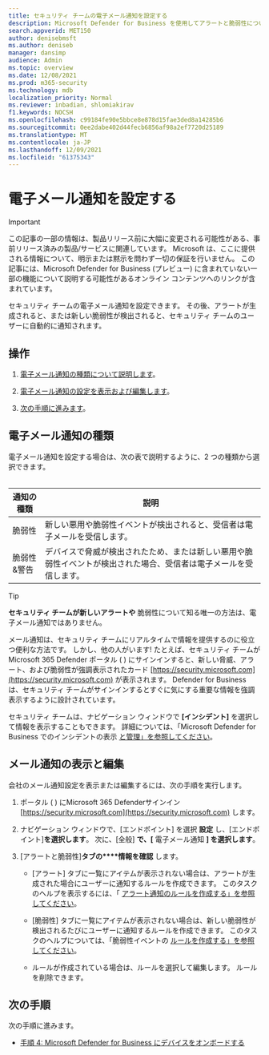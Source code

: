 ```yaml
---
title: セキュリティ チームの電子メール通知を設定する
description: Microsoft Defender for Business を使用してアラートと脆弱性についてユーザーに通知する電子メール通知を設定する
search.appverid: MET150
author: denisebmsft
ms.author: deniseb
manager: dansimp
audience: Admin
ms.topic: overview
ms.date: 12/08/2021
ms.prod: m365-security
ms.technology: mdb
localization_priority: Normal
ms.reviewer: inbadian, shlomiakirav
f1.keywords: NOCSH
ms.openlocfilehash: c99184fe90e5bbce8e878d15fae3ded8a14285b6
ms.sourcegitcommit: 0ee2dabe402d44fecb6856af98a2ef7720d25189
ms.translationtype: MT
ms.contentlocale: ja-JP
ms.lasthandoff: 12/09/2021
ms.locfileid: "61375343"
---
```

# <a name="set-up-email-notifications"></a>電子メール通知を設定する

> [!IMPORTANT]
> この記事の一部の情報は、製品リリース前に大幅に変更される可能性がある、事前リリース済みの製品/サービスに関連しています。 Microsoft は、ここに提供される情報について、明示または黙示を問わず一切の保証を行いません。 この記事には、Microsoft Defender for Business (プレビュー) に含まれていない一部の機能について説明する可能性があるオンライン コンテンツへのリンクが含まれています。

セキュリティ チームの電子メール通知を設定できます。 その後、アラートが生成されると、または新しい脆弱性が検出されると、セキュリティ チームのユーザーに自動的に通知されます。 

## <a name="what-to-do"></a>操作

1. [電子メール通知の種類について説明します](#types-of-email-notifications)。

2. [電子メール通知の設定を表示および編集します](#view-and-edit-email-notifications)。

3. [次の手順に進みます](#next-steps)。


## <a name="types-of-email-notifications"></a>電子メール通知の種類

電子メール通知を設定する場合は、次の表で説明するように、2 つの種類から選択できます。 <br/><br/>

| 通知の種類  | 説明  |
|---------|---------|
| 脆弱性  | 新しい悪用や脆弱性イベントが検出されると、受信者は電子メールを受信します。 |
| 脆弱性&警告  | デバイスで脅威が検出されたため、または新しい悪用や脆弱性イベントが検出された場合、受信者は電子メールを受信します。 |

> [!TIP]
> **セキュリティ チームが新しいアラートや** 脆弱性について知る唯一の方法は、電子メール通知ではありません。
> 
> メール通知は、セキュリティ チームにリアルタイムで情報を提供するのに役立つ便利な方法です。 しかし、他の人がいます! たとえば、セキュリティ チームが Microsoft 365 Defender ポータル ( ) にサインインすると、新しい脅威、アラート、および脆弱性が強調表示されたカード [https://security.microsoft.com](https://security.microsoft.com) が表示されます。 Defender for Business は、セキュリティ チームがサインインするとすぐに気にする重要な情報を強調表示するように設計されています。
> 
> セキュリティ チームは、ナビゲーション ウィンドウで **[インシデント]** を選択して情報を表示することもできます。 詳細については、「Microsoft Defender for Business でのインシデントの表示 [と管理」を参照してください](mdb-view-manage-incidents.md)。

## <a name="view-and-edit-email-notifications"></a>メール通知の表示と編集

会社のメール通知設定を表示または編集するには、次の手順を実行します。

1. ポータル ( ) にMicrosoft 365 Defenderサインイン [https://security.microsoft.com](https://security.microsoft.com) します。

2. ナビゲーション ウィンドウで、[エンドポイント] を選択 **設定** し、[エンドポイント]**を選択します**。 次に、[全般] **で、[** 電子メール通知 **] を選択します**。 

3. [アラートと脆弱性]**タブの****情報を確認** します。

   - [アラート] タブに一覧にアイテムが表示されない場合は、アラートが生成された場合にユーザーに通知するルールを作成できます。 このタスクのヘルプを表示するには、「 [アラート通知のルールを作成する」を参照してください](../defender-endpoint/configure-email-notifications.md)。

   - [脆弱性] タブに一覧にアイテムが表示されない場合は、新しい脆弱性が検出されるたびにユーザーに通知するルールを作成できます。 このタスクのヘルプについては、「脆弱性イベントの [ルールを作成する」を参照してください](../defender-endpoint/configure-vulnerability-email-notifications.md)。

   - ルールが作成されている場合は、ルールを選択して編集します。 ルールを削除できます。 

## <a name="next-steps"></a>次の手順

次の手順に進みます。

- [手順 4: Microsoft Defender for Business にデバイスをオンボードする](mdb-onboard-devices.md)

